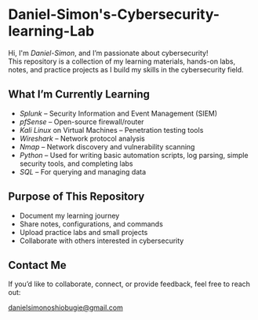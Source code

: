 # Daniel-Simon's-Cybersecurity-learning-Lab

Hi, I'm *Daniel-Simon*, and I’m passionate about cybersecurity!  
This repository is a collection of my learning materials, hands-on labs, notes, and practice projects as I build my skills in the cybersecurity field.

## What I’m Currently Learning

-  *Splunk* – Security Information and Event Management (SIEM)
-  *pfSense* – Open-source firewall/router
-  *Kali Linux* on Virtual Machines – Penetration testing tools
-  *Wireshark* – Network protocol analysis
-  *Nmap* – Network discovery and vulnerability scanning
-  *Python* – Used for writing basic automation scripts, log parsing, simple security tools, and completing labs
-  *SQL* – For querying and managing data

## Purpose of This Repository

- Document my learning journey
- Share notes, configurations, and commands
- Upload practice labs and small projects
- Collaborate with others interested in cybersecurity

##  Contact Me

If you’d like to collaborate, connect, or provide feedback, feel free to reach out:

danielsimonoshiobugie@gmail.com


